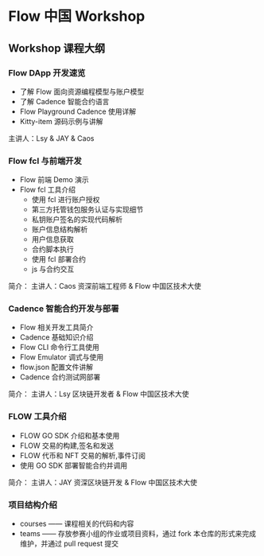 # Flow 中国 Workshop

## Workshop 课程大纲

### Flow DApp 开发速览

- 了解 Flow 面向资源编程模型与账户模型 
- 了解 Cadence 智能合约语言
- Flow Playground Cadence 使用详解
- Kitty-item 源码示例与讲解

主讲人：Lsy & JAY & Caos

### Flow fcl 与前端开发

- Flow 前端 Demo 演示
- Flow fcl 工具介绍
  - 使用 fcl 进行账户授权
  - 第三方托管钱包服务认证与实现细节
  - 私钥账户签名的实现代码解析
  - 账户信息结构解析
  - 用户信息获取
  - 合约脚本执行
  - 使用 fcl 部署合约
  - js 与合约交互

简介：
主讲人：Caos
资深前端工程师 & Flow 中国区技术大使


### Cadence 智能合约开发与部署

- Flow 相关开发工具简介
- Cadence 基础知识介绍
- Flow CLI 命令行工具使用
- Flow Emulator 调式与使用
- flow.json 配置文件讲解
- Cadence 合约测试网部署

简介：
主讲人：Lsy
区块链开发者 & Flow 中国区技术大使


### FLOW 工具介绍

- FLOW GO SDK 介绍和基本使用
- FLOW  交易的构建,签名和发送
- FLOW 代币和 NFT 交易的解析,事件订阅
- 使用 GO SDK 部署智能合约并调用

简介：
主讲人：JAY
资深区块链开发 & Flow 中国区技术大使

### 项目结构介绍

- courses —— 课程相关的代码和内容
- teams —— 存放参赛小组的作业或项目资料，通过 fork 本仓库的形式来完成维护，并通过 pull request 提交